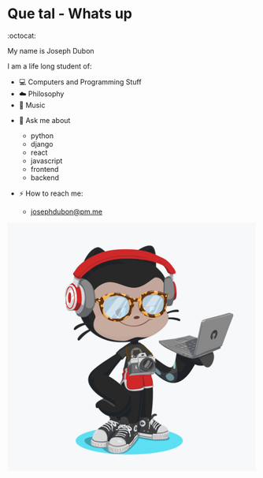 # Que tal - Whats up

:octocat:

My name is Joseph Dubon

I am a life long student of:

- :computer: Computers and Programming Stuff
- :cloud: Philosophy
- :guitar: Music

<!--
**josephdubon/josephdubon** is a ✨ _special_ ✨ repository because its `README.md` (this file) appears on your GitHub profile.
-->

- 💬 Ask me about

  - python
  - django
  - react
  - javascript
  - frontend
  - backend

- :zap: How to reach me:
  - josephdubon@pm.me

![Octocat style!](octocat.png)
